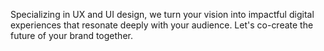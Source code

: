 Specializing in UX and UI design, we turn your vision into impactful digital experiences that resonate deeply with your audience. Let's co-create the future of your brand together.
